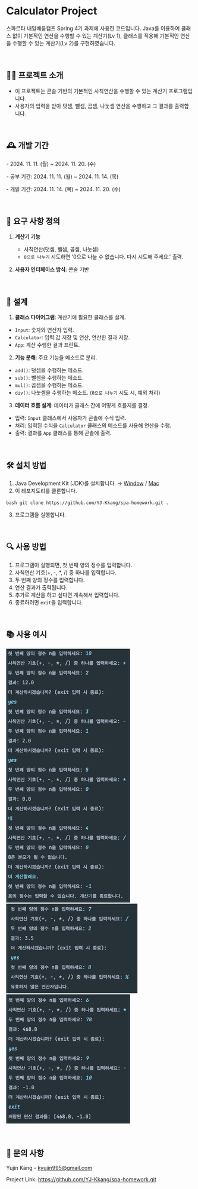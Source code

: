 # Calculator Project
스파르타 내일배움캠프 Spring 4기 과제에 사용한 코드입니다. Java를 이용하여 클래스 없이 기본적인 연산을 수행할 수 있는 계산기(Lv 1), 클래스를 적용해 기본적인 연산을 수행할 수 있는 계산기(Lv 2)를 구현하였습니다.

<br>

## 🧑‍🏫 프로젝트 소개
- 이 프로젝트는 콘솔 기반의 기본적인 사칙연산을 수행할 수 있는 계산기 프로그램입니다.
- 사용자의 입력을 받아 덧셈, 뺄셈, 곱셈, 나눗셈 연산을 수행하고 그 결과를 출력합니다.   

<br>

## 🕰️ 개발 기간

\- 2024. 11. 11. (월) ~ 2024. 11. 20. (수)

\- 공부 기간: 2024. 11. 11. (월) ~ 2024. 11. 14. (목)

\- 개발 기간: 2024. 11. 14. (목) ~ 2024. 11. 20. (수)

<br>

## 💬 요구 사항 정의
1. **계산기 기능**
    - 사칙연산(덧셈, 뺄셈, 곱셈, 나눗셈)
    - `0으로 나누기` 시도하면 '0으로 나눌 수 없습니다. 다시 시도해 주세요.' 출력.

2. **사용자 인터페이스 방식**: 콘솔 기반

<br>

## 📝 설계
1. **클래스 다이어그램**: 계산기에 필요한 클래스를 설계.
- `Input`: 숫자와 연산자 입력.
- `Calculator`: 입력 값 저장 및 연산, 연산한 결과 저장.
- `App`: 계산 수행한 결과 프린트.

2. **기능 분해**: 주요 기능을 메소드로 분리.
- `add()`: 덧셈을 수행하는 메소드.
- `sub()`: 뺄셈을 수행하는 메소드.
- `mul()`: 곱셈을 수행하는 메소드.
- `div()`: 나눗셈을 수행하는 메소드. (`0으로 나누기` 시도 시, 예외 처리)

3. **데이터 흐름 설계**: 데이터가 클래스 간에 어떻게 흐를지를 결정.
- 입력: `Input` 클래스에서 사용자가 콘솔에 수식 입력.
- 처리: 입력된 수식을 `Calculator` 클래스의 메소드를 사용해 연산을 수행.
- 출력: 결과를 `App` 클래스를 통해 콘솔에 출력.


<br>

## 🛠 설치 방법   
1. Java Development Kit (JDK)를 설치합니다. → [Window](https://teamsparta.notion.site/Window-JDK-f646c4cfdbd34daf81b4315f7abeba1d)    / [Mac](https://teamsparta.notion.site/Mac-JDK-cd42768710404e50a742ce0e187975bf)
2. 이 레포지토리를 클론합니다.
```
bash git clone https://github.com/YJ-Kkang/spa-homework.git .
```
3. 프로그램을 실행합니다.

<br>

## 🔍 사용 방법
1. 프로그램이 실행되면, 첫 번째 양의 정수를 입력합니다.
2. 사칙연산 기호(+, -, *, /) 중 하나를 입력합니다.
3. 두 번째 양의 정수를 입력합니다.
4. 연산 결과가 출력됩니다.
5. 추가로 계산을 하고 싶다면 계속해서 입력합니다.
6. 종료하려면 `exit`을 입력합니다.

<br>

## 📚 사용 예시
![title](https://github.com/YJ-Kkang/spa-homework/blob/main/images/1.png?raw=true)   
![title](https://github.com/YJ-Kkang/spa-homework/blob/main/images/2.png?raw=true)   
![title](https://github.com/YJ-Kkang/spa-homework/blob/main/images/3.png?raw=true)   


<br>

## 📨 문의 사항
Yujin Kang - kyujin995@gmail.com

Project Link: https://github.com/YJ-Kkang/spa-homework.git
